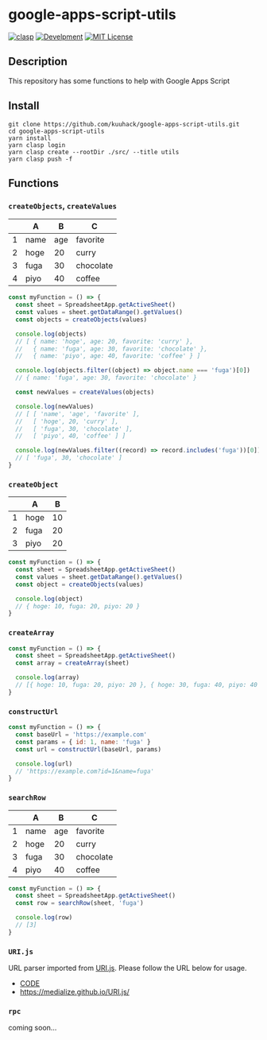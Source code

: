 # google-apps-script-utils

[![clasp](https://img.shields.io/badge/built%20with-clasp-4285f4.svg)](https://github.com/google/clasp)
[![Develpment](https://github.com/kuuhack/google-apps-script-utils/actions/workflows/main.yml/badge.svg)](https://github.com/kuuhack/google-apps-script-utils/actions/workflows/main.yml)
[![MIT License](https://img.shields.io/github/license/kuuhack/google-apps-script-utils)](https://github.com/kuuhack/google-apps-script-utils/blob/main/LICENSE)

## Description

This repository has some functions to help with Google Apps Script

## Install

```shell
git clone https://github.com/kuuhack/google-apps-script-utils.git
cd google-apps-script-utils
yarn install
yarn clasp login
yarn clasp create --rootDir ./src/ --title utils
yarn clasp push -f
```

## Functions

### `createObjects`, `createValues`

|     | A    | B   | C         |
| --- | ---- | --- | --------- |
| 1   | name | age | favorite  |
| 2   | hoge | 20  | curry     |
| 3   | fuga | 30  | chocolate |
| 4   | piyo | 40  | coffee    |

```js
const myFunction = () => {
  const sheet = SpreadsheetApp.getActiveSheet()
  const values = sheet.getDataRange().getValues()
  const objects = createObjects(values)

  console.log(objects)
  // [ { name: 'hoge', age: 20, favorite: 'curry' },
  //   { name: 'fuga', age: 30, favorite: 'chocolate' },
  //   { name: 'piyo', age: 40, favorite: 'coffee' } ]

  console.log(objects.filter((object) => object.name === 'fuga')[0])
  // { name: 'fuga', age: 30, favorite: 'chocolate' }

  const newValues = createValues(objects)

  console.log(newValues)
  // [ [ 'name', 'age', 'favorite' ],
  //   [ 'hoge', 20, 'curry' ],
  //   [ 'fuga', 30, 'chocolate' ],
  //   [ 'piyo', 40, 'coffee' ] ]

  console.log(newValues.filter((record) => record.includes('fuga'))[0])
  // [ 'fuga', 30, 'chocolate' ]
}
```

### `createObject`

|     | A    | B   |
| --- | ---- | --- |
| 1   | hoge | 10  |
| 2   | fuga | 20  |
| 3   | piyo | 20  |

```js
const myFunction = () => {
  const sheet = SpreadsheetApp.getActiveSheet()
  const values = sheet.getDataRange().getValues()
  const object = createObjects(values)

  console.log(object)
  // { hoge: 10, fuga: 20, piyo: 20 }
}
```

### `createArray`

```js
const myFunction = () => {
  const sheet = SpreadsheetApp.getActiveSheet()
  const array = createArray(sheet)

  console.log(array)
  // [{ hoge: 10, fuga: 20, piyo: 20 }, { hoge: 30, fuga: 40, piyo: 40 }]
}
```

### `constructUrl`

```js
const myFunction = () => {
  const baseUrl = 'https://example.com'
  const params = { id: 1, name: 'fuga' }
  const url = constructUrl(baseUrl, params)

  console.log(url)
  // 'https://example.com?id=1&name=fuga'
}
```

### `searchRow`

|     | A    | B   | C         |
| --- | ---- | --- | --------- |
| 1   | name | age | favorite  |
| 2   | hoge | 20  | curry     |
| 3   | fuga | 30  | chocolate |
| 4   | piyo | 40  | coffee    |

```js
const myFunction = () => {
  const sheet = SpreadsheetApp.getActiveSheet()
  const row = searchRow(sheet, 'fuga')

  console.log(row)
  // [3]
}
```

### `URI.js`

URL parser imported from [URI.js](http://medialize.github.io/URI.js/). Please follow the URL below for usage.

- [CODE](https://github.com/kuuhack/google-apps-script-utils/blob/main/src//urlParser.js)
- https://medialize.github.io/URI.js/

### `rpc`

coming soon...
